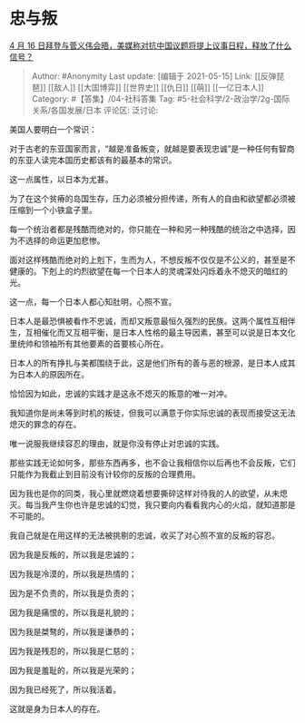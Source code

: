 # 忠与叛
[4 月 16 日拜登与菅义伟会晤，美媒称对抗中国议题将提上议事日程，释放了什么信号？](https://www.zhihu.com/question/454891026/answer/1839962743)

> Author: #Anonymity
> Last update: [编辑于 2021-05-15]
> Link: [[反弹琵琶]] [[敌人]] [[大国博弈]] [[世界史]] [[仇日]] [[萌]] [[一亿日本人]]
> Category: #【答集】/04-社科答集
> Tag: #5-社会科学/2-政治学/2g-国际关系/各国发展/日本
> 评论区:
> 泛讨论:

美国人要明白一个常识：

对于古老的东亚国家而言，“越是准备叛变，就越是要表现忠诚”是一种任何有智商的东亚人读完本国历史都该有的最基本的常识。

这一点属性，以日本为尤甚。

为了在这个贫瘠的岛国生存，压力必须被分担传递，所有人的自由和欲望都必须被压缩到一个小铁盒子里。

每一个统治者都是残酷而绝对的，你只能在一种和另一种残酷的统治之中选择，因为不选择的命运更加悲惨。

面对这样残酷而绝对的上剋下，生而为人，不想反叛不仅仅是不公义的，甚至是不健康的。下剋上的灼烈欲望在每一个日本人的灵魂深处闪烁着永不熄灭的暗红的光。

这一点，每一个日本人都心知肚明，心照不宣。

日本人是最恐惧被看作不忠诚，而却又叛意最恒久强烈的民族。这两个属性互相伴生，互相催化而又互相平衡，是日本人性格的最主导因素，甚至可以说是日本文化里统帅和领袖所有其他要素的首要核心所在。

日本人的所有挣扎与美都围绕于此，这是他们所有的善与恶的根源，是日本人成其为日本人的原因所在。

恰恰因为如此，忠诚的实践才是这永不熄灭的叛意的唯一对冲。

我知道你是尚未等到时机的叛徒，但我可以满意于你实际忠诚的表现而接受这无法熄灭的罪念的存在。

唯一说服我继续容忍的理由，就是你没有停止对忠诚的实践。

那些实践无论如何多，那些东西再多，也不会让我相信你以后再也不会反叛，它们只能作为我截止到目前没有计较你的反叛的合理费用。

因为我也是你的同类，我心里就燃烧着想要撕碎这样对待我的人的欲望，从未熄灭。每当我产生你也许是忠诚的幻觉，我只要向内看看我内心的火焰，就知道那是不可能的。

我自己就是在用这样的无法被挑剔的忠诚，收买了对心照不宣的反叛的容忍。

因为我是反叛的，所以我是忠诚的；

因为我是冷漠的，所以我是热情的；

因为是不负责的，所以我是负责的；

因为我是痛恨的，所以我是礼貌的；

因为我是桀骜的，所以我是谦恭的；

因为我是残忍的，所以我是仁慈的；

因为我是羞耻的，所以我是光荣的；

因为我已经死了，所以我活着。

这就是身为日本人的存在。

